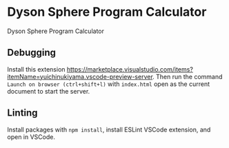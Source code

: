 # Dyson Sphere Program Calculator

Dyson Sphere Program Calculator


## Debugging
Install this extension https://marketplace.visualstudio.com/items?itemName=yuichinukiyama.vscode-preview-server.  Then run the command `Launch on browser (ctrl+shift+l)` with `index.html` open as the current document to start the server.

## Linting
Install packages with `npm install`, install ESLint VSCode extension, and open in VSCode.
